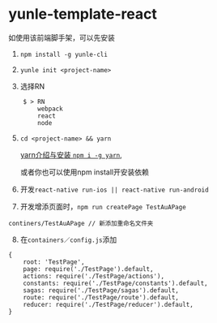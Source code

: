 # yunle-template-react

如使用该前端脚手架，可以先安装

1. `npm install -g yunle-cli`

2. `yunle init <project-name>`

3. 选择RN
```
    $ > RN
        webpack
        react
        node
```

5. `cd <project-name> && yarn `

    [yarn介绍与安装 `npm i -g yarn`](https://yarn.bootcss.com/), 
    
    或者你也可以使用npm install开安装依赖

6. 开发`react-native run-ios || react-native run-android`

7. 开发增添页面时，`npm run createPage TestAuAPage`
```
continers/TestAuAPage // 新添加重命名文件夹
```

8. 在`containers／config.js`添加
```
{
    root: 'TestPage',
    page: require('./TestPage').default,
    actions: require('./TestPage/actions'),
    constants: require('./TestPage/constants').default,
    sagas: require('./TestPage/sagas').default,
    route: require('./TestPage/route').default,
    reducer: require('./TestPage/reducer').default,
}
```